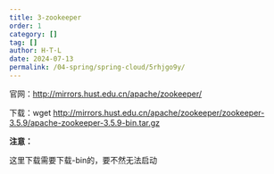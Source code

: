 ```yaml
---
title: 3-zookeeper
order: 1
category: []
tag: []
author: H·T·L
date: 2024-07-13
permalink: /04-spring/spring-cloud/5rhjgo9y/
---
```

官网：http://mirrors.hust.edu.cn/apache/zookeeper/

下载：wget http://mirrors.hust.edu.cn/apache/zookeeper/zookeeper-3.5.9/apache-zookeeper-3.5.9-bin.tar.gz

**注意：**

这里下载需要下载-bin的，要不然无法启动







